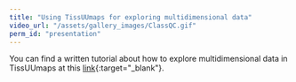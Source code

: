 ```yaml
---
title: "Using TissUUmaps for exploring multidimensional data"
video_url: "/assets/gallery_images/ClassQC.gif"
perm_id: "presentation"
---
```


You can find a written tutorial about how to explore multidimensional data in TissUUmaps at this [link](https://github.com/TissUUmaps/TissUUmaps/blob/master/examples/Instructions%20for%20using%20plugins/4_Multidimensional_data_in_TissUUmaps.md){:target="_blank"}.